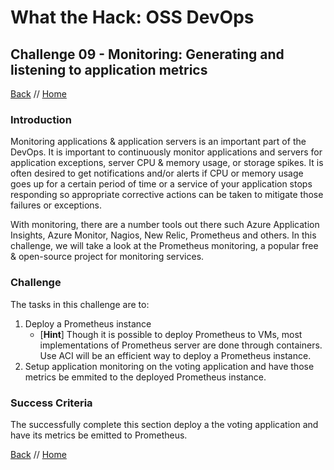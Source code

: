 # What the Hack: OSS DevOps

## Challenge 09 - Monitoring: Generating and listening to application metrics
[Back](challenge08.md) // [Home](../readme.md)

### Introduction

Monitoring applications & application servers is an important part of the DevOps. It is important to continuously monitor applications and servers for application exceptions, server CPU & memory usage, or storage spikes. It is often desired to get notifications and/or alerts if CPU or memory usage goes up for a certain period of time or a service of your application stops responding so appropriate corrective actions can be taken to mitigate those failures or exceptions.

With monitoring, there are a number tools out there such Azure Application Insights, Azure Monitor, Nagios, New Relic, Prometheus and others. In this challenge, we will take a look at the Prometheus monitoring, a popular free & open-source project for monitoring services.

### Challenge

The tasks in this challenge are to:
1. Deploy a Prometheus instance
    * [**Hint**] Though it is possible to deploy Prometheus to VMs, most implementations of Prometheus server are done through containers. Use ACI will be an efficient way to deploy a Prometheus instance.
2. Setup application monitoring on the voting application and have those metrics be emmited to the deployed Prometheus instance.

### Success Criteria

The successfully complete this section deploy a the voting application and have its metrics be emitted to Prometheus.

[Back](challenge08.md) // [Home](../readme.md)